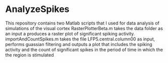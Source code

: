 # AnalyzeSpikes
This repository contains two Matlab scripts that I used for data analysis of simulations of the visual cortex
RasterPlotterBeta.m takes the data folder as an input a produces a raster plot of significant spiking activity.
importAndCountSpikes.m takes the file LFP5.central.column00 as input, performs guassian filtering and outputs a plot that includes the spiking activity and the count of significant spikes in the period of time in which the the region is stimulated

